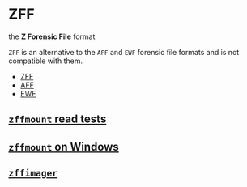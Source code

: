 # ZFF

the **Z Forensic File** format

`ZFF` is an alternative to the `AFF` and `EWF` forensic file formats and is not compatible with them.

- [ZFF](https://github.com/zff-team/)
- [AFF](https://github.com/Velocidex/c-aff4/)
- [EWF](https://github.com/libyal/libewf/)


## [`zffmount` read tests](zffmountReadTests/README.md)

## [`zffmount` on Windows](zffmountOnWindows/README.md)

## [`zffimager`](zffimager/README.md)
